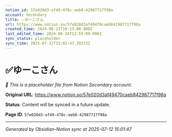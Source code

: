 ```yaml
---
notion_id: 57e020d3-af49-470c-aeb8-42987717f98a
account: Secondary
title: ✅ゆーこさん
url: https://www.notion.so/57e020d3af49470caeb842987717f98a
created_time: 2024-06-21T16:13:00.000Z
last_edited_time: 2024-06-24T12:55:00.000Z
sync_status: placeholder
sync_time: 2025-07-12T15:01:47.393732
---
```


# ✅ゆーこさん

*🔄 This is a placeholder file from Notion Secondary account.*

**Original URL**: https://www.notion.so/57e020d3af49470caeb842987717f98a

**Status**: Content will be synced in a future update.

**Page ID**: `57e020d3-af49-470c-aeb8-42987717f98a`

---

*Generated by Obsidian-Notion sync at 2025-07-12 15:01:47*
